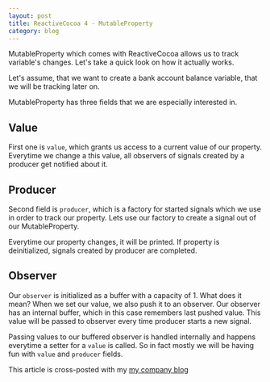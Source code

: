 ```yaml
---
layout: post
title: ReactiveCocoa 4 - MutableProperty
category: blog
---
```


MutableProperty which comes with ReactiveCocoa allows us to track variable's changes. Let's take a quick look on how it actually works.

Let's assume, that we want to create a bank account balance variable, that we will be tracking later on. 
<script src="https://gist.github.com/Eluss/e3d97651eb2400cc6545.js"></script>

MutableProperty has three fields that we are especially interested in.

Value
---
First one is `value`, which grants us access to a current value of our property. Everytime we change a this value, all observers of signals created by a producer get notified about it.

Producer
---
Second field is `producer`, which is a factory for started signals which we use in order to track our property. Lets use our factory to create a signal out of our MutableProperty.
<script src="https://gist.github.com/Eluss/8e0402d073d48e42fd88.js"></script>
Everytime our property changes, it will be printed. If property is deinitialized, signals created by producer are completed.

Observer
---
Our `observer` is initialized as a buffer with a capacity of 1. What does it mean? When we set our value, we also push it to an observer. Our observer has an internal buffer, which in this case remembers last pushed value. This value will be passed to observer every time producer starts a new signal.

Passing values to our buffered observer is handled internally and happens everytime a setter for a `value` is called. So in fact mostly we will be having fun with `value` and `producer` fields.



This article is cross-posted with my [my company blog](http://blog.brightinventions.pl/)
